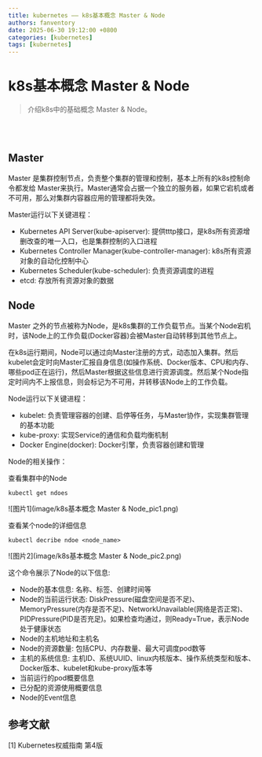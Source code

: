 ```yaml
---
title: kubernetes —— k8s基本概念 Master & Node
authors: fanventory
date: 2025-06-30 19:12:00 +0800
categories: [kubernetes]
tags: [kubernetes]
---
```


# k8s基本概念 Master & Node
> 介绍k8s中的基础概念 Master & Node。

<br>
<br>

## Master

Master 是集群控制节点，负责整个集群的管理和控制，基本上所有的k8s控制命令都发给 Master来执行。Master通常会占据一个独立的服务器，如果它宕机或者不可用，那么对集群内容器应用的管理都将失效。

Master运行以下关键进程：
+ Kubernetes API Server(kube-apiserver): 提供tttp接口，是k8s所有资源增删改查的唯一入口，也是集群控制的入口进程
+ Kubernetes Controller Manager(kube-controller-manager): k8s所有资源对象的自动化控制中心
+ Kubernetes Scheduler(kube-scheduler): 负责资源调度的进程
+ etcd: 存放所有资源对象的数据

## Node

Master 之外的节点被称为Node，是k8s集群的工作负载节点。当某个Node宕机时，该Node上的工作负载(Docker容器)会被Master自动转移到其他节点上。

在k8s运行期间，Node可以通过向Master注册的方式，动态加入集群。然后kubelet会定时向Master汇报自身信息(如操作系统、Docker版本、CPU和内存、哪些pod正在运行)，然后Master根据这些信息进行资源调度。然后某个Node指定时间内不上报信息，则会标记为不可用，并转移该Node上的工作负载。


Node运行以下关键进程：
+ kubelet: 负责管理容器的创建、启停等任务，与Master协作，实现集群管理的基本功能
+ kube-proxy: 实现Service的通信和负载均衡机制
+ Docker Engine(docker): Docker引擎，负责容器创建和管理

Node的相关操作：

查看集群中的Node

```
kubectl get ndoes
```

![图片1](image/k8s基本概念 Master & Node_pic1.png)

查看某个node的详细信息

```
kubectl decribe ndoe <node_name>
```

![图片2](image/k8s基本概念 Master & Node_pic2.png)

这个命令展示了Node的以下信息:
+ Node的基本信息: 名称、标签、创建时间等
+ Node的当前运行状态: DiskPressure(磁盘空间是否不足)、MemoryPressure(内存是否不足)、NetworkUnavailable(网络是否正常)、PIDPressure(PID是否充足)。如果检查均通过，则Ready=True，表示Node处于健康状态
+ Node的主机地址和主机名
+ Node的资源数量: 包括CPU、内存数量、最大可调度pod数等
+ 主机的系统信息: 主机ID、系统UUID、linux内核版本、操作系统类型和版本、Docker版本、kubelet和kube-proxy版本等
+ 当前运行的pod概要信息
+ 已分配的资源使用概要信息
+ Node的Event信息

## 参考文献

[1] Kubernetes权威指南 第4版
